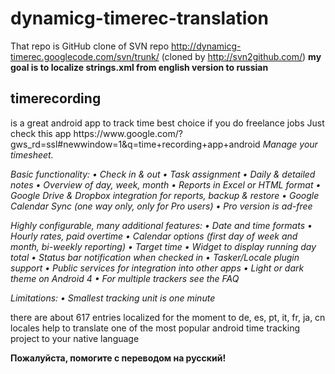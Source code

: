 dynamicg-timerec-translation
============================
  That repo is GitHub clone of SVN repo http://dynamicg-timerec.googlecode.com/svn/trunk/ (cloned by http://svn2github.com/)
  <b>my  goal is to localize strings.xml from english version to russian</b>
  <h2>timerecording</h2> is a great android  app to track time 
  best choice if you do freelance jobs 
  Just check this app     
  https://www.google.com/?gws_rd=ssl#newwindow=1&q=time+recording+app+android 
  <i> Manage your timesheet.

  Basic functionality:
  • Check in & out
  • Task assignment
  • Daily & detailed notes
  • Overview of day, week, month
  • Reports in Excel or HTML format
  • Google Drive & Dropbox integration for reports, backup & restore
  • Google Calendar Sync (one way only, only for Pro users)
  • Pro version is ad-free

  Highly configurable, many additional features:
  • Date and time formats
  • Hourly rates, paid overtime
  • Calendar options (first day of week and month, bi-weekly reporting)
  • Target time
  • Widget to display running day total
  • Status bar notification when checked in
  • Tasker/Locale plugin support
  • Public services for integration into other apps
  • Light or dark theme on Android 4
  • For multiple trackers see the FAQ

  Limitations:
  • Smallest tracking unit is one minute </i>
   
  
  there are  about 617 entries localized for the moment to de, es, pt, it, fr, ja, cn  locales
  help to translate one of the most popular android time tracking  project to your native language


<b>Пожалуйста, помогите с переводом на русский!</B>
